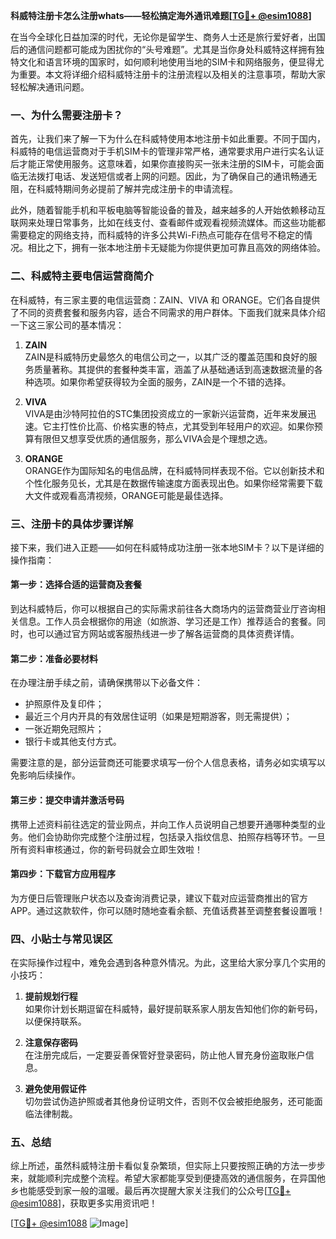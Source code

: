 **科威特注册卡怎么注册whats——轻松搞定海外通讯难题[[TG💪+ @esim1088](https://t.me/s/esim1088)]**

在当今全球化日益加深的时代，无论你是留学生、商务人士还是旅行爱好者，出国后的通信问题都可能成为困扰你的“头号难题”。尤其是当你身处科威特这样拥有独特文化和语言环境的国家时，如何顺利地使用当地的SIM卡和网络服务，便显得尤为重要。本文将详细介绍科威特注册卡的注册流程以及相关的注意事项，帮助大家轻松解决通讯问题。

### 一、为什么需要注册卡？

首先，让我们来了解一下为什么在科威特使用本地注册卡如此重要。不同于国内，科威特的电信运营商对于手机SIM卡的管理非常严格，通常要求用户进行实名认证后才能正常使用服务。这意味着，如果你直接购买一张未注册的SIM卡，可能会面临无法拨打电话、发送短信或者上网的问题。因此，为了确保自己的通讯畅通无阻，在科威特期间务必提前了解并完成注册卡的申请流程。

此外，随着智能手机和平板电脑等智能设备的普及，越来越多的人开始依赖移动互联网来处理日常事务，比如在线支付、查看邮件或观看视频流媒体。而这些功能都需要稳定的网络支持，而科威特的许多公共Wi-Fi热点可能存在信号不稳定的情况。相比之下，拥有一张本地注册卡无疑能为你提供更加可靠且高效的网络体验。

### 二、科威特主要电信运营商简介

在科威特，有三家主要的电信运营商：ZAIN、VIVA 和 ORANGE。它们各自提供了不同的资费套餐和服务内容，适合不同需求的用户群体。下面我们就来具体介绍一下这三家公司的基本情况：

1. **ZAIN**  
   ZAIN是科威特历史最悠久的电信公司之一，以其广泛的覆盖范围和良好的服务质量著称。其提供的套餐种类丰富，涵盖了从基础通话到高速数据流量的各种选项。如果你希望获得较为全面的服务，ZAIN是一个不错的选择。

2. **VIVA**  
   VIVA是由沙特阿拉伯的STC集团投资成立的一家新兴运营商，近年来发展迅速。它主打性价比高、价格实惠的特点，尤其受到年轻用户的欢迎。如果你预算有限但又想享受优质的通信服务，那么VIVA会是个理想之选。

3. **ORANGE**  
   ORANGE作为国际知名的电信品牌，在科威特同样表现不俗。它以创新技术和个性化服务见长，尤其是在数据传输速度方面表现出色。如果你经常需要下载大文件或观看高清视频，ORANGE可能是最佳选择。

### 三、注册卡的具体步骤详解

接下来，我们进入正题——如何在科威特成功注册一张本地SIM卡？以下是详细的操作指南：

#### 第一步：选择合适的运营商及套餐
到达科威特后，你可以根据自己的实际需求前往各大商场内的运营商营业厅咨询相关信息。工作人员会根据你的用途（如旅游、学习还是工作）推荐适合的套餐。同时，也可以通过官方网站或客服热线进一步了解各运营商的具体资费详情。

#### 第二步：准备必要材料
在办理注册手续之前，请确保携带以下必备文件：
- 护照原件及复印件；
- 最近三个月内开具的有效居住证明（如果是短期游客，则无需提供）；
- 一张近期免冠照片；
- 银行卡或其他支付方式。

需要注意的是，部分运营商还可能要求填写一份个人信息表格，请务必如实填写以免影响后续操作。

#### 第三步：提交申请并激活号码
携带上述资料前往选定的营业网点，并向工作人员说明自己想要开通哪种类型的业务。他们会协助你完成整个注册过程，包括录入指纹信息、拍照存档等环节。一旦所有资料审核通过，你的新号码就会立即生效啦！

#### 第四步：下载官方应用程序
为方便日后管理账户状态以及查询消费记录，建议下载对应运营商推出的官方APP。通过这款软件，你可以随时随地查看余额、充值话费甚至调整套餐设置哦！

### 四、小贴士与常见误区

在实际操作过程中，难免会遇到各种意外情况。为此，这里给大家分享几个实用的小技巧：

1. **提前规划行程**  
   如果你计划长期逗留在科威特，最好提前联系家人朋友告知他们你的新号码，以便保持联系。
   
2. **注意保存密码**  
   在注册完成后，一定要妥善保管好登录密码，防止他人冒充身份盗取账户信息。

3. **避免使用假证件**  
   切勿尝试伪造护照或者其他身份证明文件，否则不仅会被拒绝服务，还可能面临法律制裁。

### 五、总结

综上所述，虽然科威特注册卡看似复杂繁琐，但实际上只要按照正确的方法一步步来，就能顺利完成整个流程。希望大家都能享受到便捷高效的通信服务，在异国他乡也能感受到家一般的温暖。最后再次提醒大家关注我们的公众号[[TG💪+ @esim1088](https://t.me/s/esim1088)]，获取更多实用资讯吧！

[[TG💪+ @esim1088](https://t.me/s/esim1088) ![Image](https://i.postimg.cc/4NQfJmqS/Snipaste-2025-05-13-00-14-12.png)]